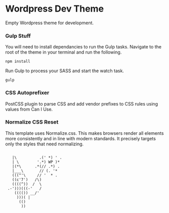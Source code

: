 # Wordpress Dev Theme

Empty Wordpress theme for development.

### Gulp Stuff

You will need to install dependancies to run the Gulp tasks. Navigate to the root of the theme in your terminal and run the following.

```
npm install
```

Run Gulp to process your SASS and start the watch task.

```
gulp
```

### CSS Autoprefixer

PostCSS plugin to parse CSS and add vendor prefixes to CSS rules using values from Can I Use.

### Normalize CSS Reset

This template uses Normalize.css. This makes browsers render all elements more consistently and in line with modern standards. It precisely targets only the styles that need normalizing.

```

   |\          .(' *) ' .
   | \        '.*) WP )*
   |(*\      .*(// .*) .
   |___\       // (. '*
   ((("'\     // '  * .
   ((c'7')   /\)
   ((((^))  /  \
 .-')))(((-'   /
    (((()) __/'
     )))( |
      (()
       ))

```
